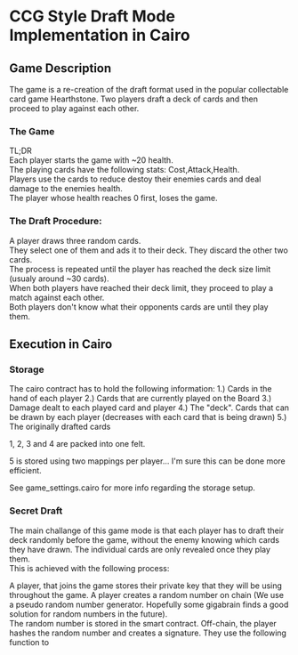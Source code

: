 # CCG Style Draft Mode Implementation in Cairo

## Game Description

The game is a re-creation of the draft format used in the popular collectable card game Hearthstone.
Two players draft a deck of cards and then proceed to play against each other.

### The Game

TL;DR </br>
Each player starts the game with ~20 health.</br>
The playing cards have the following stats: Cost,Attack,Health.</br>
Players use the cards to reduce destoy their enemies cards and deal damage to the enemies health.</br>
The player whose health reaches 0 first, loses the game.

### The Draft Procedure:

A player draws three random cards. </br>
They select one of them and ads it to their deck. They discard the other two cards.</br>
The process is repeated until the player has reached the deck size limit (usualy around ~30 cards).</br>
When both players have reached their deck limit, they proceed to play a match against each other.</br>
Both players don't know what their opponents cards are until they play them.

## Execution in Cairo

### Storage

The cairo contract has to hold the following information:
1.) Cards in the hand of each player
2.) Cards that are currently played on the Board
3.) Damage dealt to each played card and player
4.) The "deck". Cards that can be drawn by each player (decreases with each card that is being drawn)
5.) The originally drafted cards

1, 2, 3 and 4 are packed into one felt.

5 is stored using two mappings per player... I'm sure this can be done more efficient.

See game_settings.cairo for more info regarding the storage setup.

### Secret Draft

The main challange of this game mode is that each player has to draft their deck randomly before the game, without the enemy knowing which cards they have drawn. The individual cards are only revealed once they play them. </br>
This is achieved with the following process:

A player, that joins the game stores their private key that they will be using throughout the game.
A player creates a random number on chain (We use a pseudo random number generator. Hopefully some gigabrain finds a good solution for random numbers in the future).<br>
The random number is stored in the smart contract.
Off-chain, the player hashes the random number and creates a signature.
They use the following function to 
